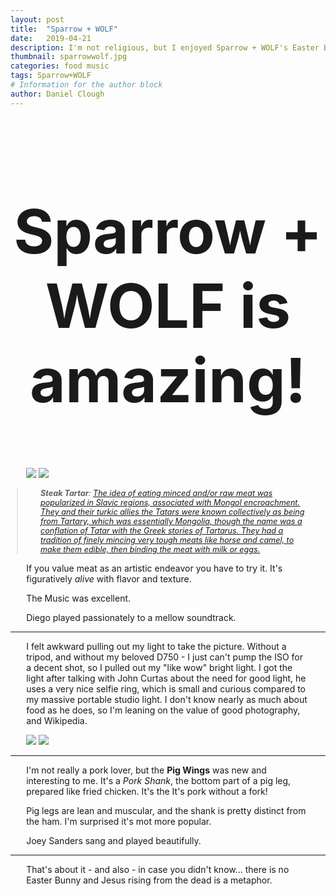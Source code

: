 ```yaml
---
layout: post
title:  "Sparrow + WOLF"
date:   2019-04-21
description: I'm not religious, but I enjoyed Sparrow + WOLF's Easter Brunch MENU!
thumbnail: sparrowwolf.jpg
categories: food music
tags: Sparrow+WOLF
# Information for the author block
author: Daniel Clough
---
```


<base target="_blank">
<style>
	blockquote {font-size:90%; font-style: italic; margin:10px; }
	h2 { font-size: 700%; text-align: center;}
	p {margin-left: 5%; margin-right: 5%;}
</style>

## Sparrow + WOLF is amazing!

![](https://scontent.flas1-2.fna.fbcdn.net/v/t1.0-9/57485578_421261201765722_2955336858592083968_o.jpg?_nc_cat=103&_nc_ht=scontent.flas1-2.fna&oh=c3e1677ff0268d08e5140877d1b4a029&oe=5D40053F#left)
![](https://scontent.flas1-2.fna.fbcdn.net/v/t1.0-9/57485167_421261161765726_4398805341630889984_o.jpg?_nc_cat=103&_nc_ht=scontent.flas1-2.fna&oh=4e17b7a3d2ef410dc9ec976631044698&oe=5D740A42#right)

> **Steak Tartar**: 
> [The idea of eating minced and/or raw meat was popularized in Slavic regions, associated with Mongol encroachment. They and their turkic allies the Tatars were known collectively as being from Tartary, which was essentially Mongolia, though the name was a conflation of Tatar with the Greek stories of Tartarus. They had a tradition of finely mincing very tough meats like horse and camel, to make them edible, then binding the meat with milk or eggs. ](https://en.wikipedia.org/wiki/Steak_tartare)

If you value meat as an artistic endeavor you have to try it. 
It's figuratively _alive_ with flavor and texture.

The Music was excellent.

Diego played passionately to a mellow soundtrack.

---

I felt awkward pulling out my light to take the picture. Without a tripod, and without my beloved D750 - I just can't pump the ISO for a decent shot, so I pulled out my "like wow" bright light. I got the light after talking with John Curtas about the need for good light, he uses a very nice selfie ring, which is small and curious compared to my massive portable studio light. I don't know nearly as much about food as he does, so I'm leaning on the value of good photography, and Wikipedia. 

![](https://scontent.flas1-2.fna.fbcdn.net/v/t1.0-9/58461884_421261368432372_4043972319209586688_n.jpg?_nc_cat=110&_nc_eui2=AeF6K15qKbTTsNRR_lbJS7dqxJxDdJto-w1Q_gCQW-ddLvF1lxVa7_wHcgXsE3iNcfSkUmSAUewWDUlI_1zq8BvHvEv-o08pdXqQB2swXK6eKA&_nc_ht=scontent.flas1-2.fna&oh=a4d3f65c65f25886d1a14457e2bc9979&oe=5D6A165A#left)
![](https://scontent.flas1-2.fna.fbcdn.net/v/t1.0-9/58675102_421343291757513_1251168469185986560_n.jpg?_nc_cat=102&_nc_eui2=AeGScOMQUsKncQ0mL-EJ7HA_W4vBC0AJPb9IHa4rxYlZd67kSyF4hG2N1onJ2iZTNizGdde3LmMAL0DDyzsGuiBP7TDr2uosa9RwF-sFHjWqCA&_nc_ht=scontent.flas1-2.fna&oh=fee186ddbcea695816c804e31ec6359f&oe=5D6C1B8B#right)

---

I'm not really a pork lover, but the **Pig Wings** was new and interesting to me. It's a _Pork Shank_, the bottom part of a pig leg, prepared like fried chicken. It's the It's pork without a fork! 

Pig legs are lean and muscular, and the shank is pretty distinct from the ham. I'm surprised it's mot more popular. 

Joey Sanders sang and played beautifully.

---

That's about it - and also - in case you didn't know... there is no Easter Bunny and Jesus rising from the dead is a metaphor. 

